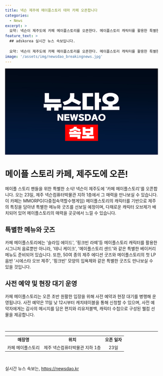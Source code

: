 ```yaml
---
title: 넥슨 제주에 메이플스토리 테마 카페 오픈합니다
categories:
  - News
excerpt: >
  요약: 넥슨이 제주도에 카페 메이플스토리를 오픈한다. 메이플스토리 캐릭터를 활용한 특별한 메뉴와 굿즈를 선보일 예정이며, 다양한 제주 에디션 굿즈와 LP 음반 등이 준비돼 있다. 사전 예약으로 원활한 입장을 돕고, 예약자에게는 특별한 선물이 제공된다. 클릭하여 카페 메이플스토리의 매력을 만나보자!
feature_text: >
  ## adskorea 실시간 뉴스 속보입니다.

  요약: 넥슨이 제주도에 카페 메이플스토리를 오픈한다. 메이플스토리 캐릭터를 활용한 특별한 메뉴와 굿즈를 선보일 예정이며, 다양한 제주 에디션 굿즈와 LP 음반 등이 준비돼 있다. 사전 예약으로 원활한 입장을 돕고, 예약자에게는 특별한 선물이 제공된다. 클릭하여 카페 메이플스토리의 매력을 만나보자!
image: '/assets/img/newsdao_breakingnews.jpg'
---
```


<p><img src="/assets/img/newsdao_breakingnews.jpg" alt="adskorea 속보" /></p>

<h1>메이플 스토리 카페, 제주도에 오픈!</h1>

<p data-ke-size="size16">메이플 스토리 팬들을 위한 특별한 소식! 넥슨이 제주도에 '카페 메이플스토리'를 오픈합니다. 오는 23일, 제주 넥슨컴퓨터박물관 지하 1층에서 그 매력을 만나보실 수 있습니다. 이 카페는 MMORPG(다중접속역할수행게임) 메이플스토리의 캐릭터를 기반으로 제주의 특징을 담아낸 특별한 메뉴와 굿즈를 선보일 예정이며, 다채로운 캐릭터 오브제가 배치되어 있어 메이플스토리의 매력을 곳곳에서 느낄 수 있습니다.</p>

<h2 data-ke-size="size26">특별한 메뉴와 굿즈</h2>

<p data-ke-size="size16">카페 메이플스토리에는 '슬라임 에이드', '핑크빈 라떼'등 메이플스토리 캐릭터를 활용한 시그니처 음료뿐만 아니라, '테니 케이크', '메이플스토리 샌드'와 같은 특별한 베이커리 메뉴도 준비되어 있습니다. 또한, 50여 종의 제주 에디션 굿즈와 메이플스토리의 첫 LP 음반 '시에스타 오브 제주', '핑크빈' 모양의 입욕제와 같은 특별한 굿즈도 만나보실 수 있을 것입니다.</p>

<h2 data-ke-size="size26">사전 예약 및 현장 대기 운영</h2>

<p data-ke-size="size16">카페 메이플스토리는 오픈 초반 원활한 입장을 위해 사전 예약과 현장 대기를 병행해 운영됩니다. 사전 예약은 11일 낮 12시부터 캐치테이블을 통해 신청할 수 있으며, 사전 예약자에게는 감사의 메시지를 담은 편지와 리유저블백, 캐릭터 수첩으로 구성된 웰컴 선물을 제공합니다.</p>

<p data-ke-size="size16">&nbsp;</p>

<hr>

<table>
<tbody>
<tr>
<td style="text-align: center; height: 17px;"><b>매장명</b></td>
<td style="text-align: center; height: 17px;"><b>위치</b></td>
<td style="text-align: center; height: 17px;"><b>오픈 일자</b></td>
</tr>
<tr>
<td style="text-align: center;">카페 메이플스토리</td>
<td style="text-align: center;">제주 넥슨컴퓨터박물관 지하 1층</td>
<td style="text-align: center;">23일</td>
</tr>
</tbody>
</table>

<p data-ke-size="size16">&nbsp;</p>
실시간 뉴스 속보는, <a href="https://newsdao.kr" rel="dofollow">https://newsdao.kr</a>



